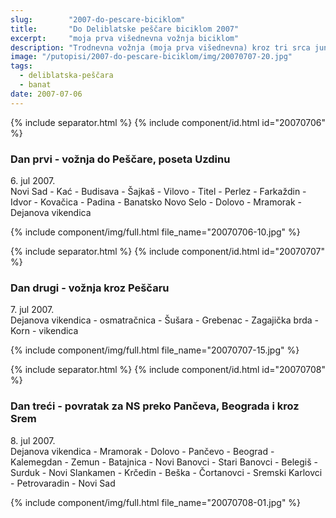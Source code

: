 ```yaml
---
slug:        "2007-do-pescare-biciklom"
title:       "Do Deliblatske peščare biciklom 2007"
excerpt:     "moja prva višednevna vožnja biciklom"
description: "Trodnevna vožnja (moja prva višednevna) kroz tri srca junačka (Srem-Banat-Bačka, ali ne tim redom :-) )."
image: "/putopisi/2007-do-pescare-biciklom/img/20070707-20.jpg"
tags:
  - deliblatska-peščara
  - banat
date: 2007-07-06 
---
```


{% include separator.html %}
{% include component/id.html id="20070706" %}
### Dan prvi - vožnja do Peščare, poseta Uzdinu

6\. jul 2007.  
Novi Sad - Kać - Budisava - Šajkaš - Vilovo - Titel - Perlez - Farkaždin - Idvor - Kovačica - Padina - Banatsko Novo 
Selo - Dolovo - Mramorak - Dejanova vikendica  

{% include component/img/full.html file_name="20070706-10.jpg" %}



{% include separator.html %}
{% include component/id.html id="20070707" %}
### Dan drugi - vožnja kroz Peščaru

7\. jul 2007.  
Dejanova vikendica - osmatračnica - Šušara - Grebenac - Zagajička brda - Korn - vikendica  

{% include component/img/full.html file_name="20070707-15.jpg" %}



{% include separator.html %}
{% include component/id.html id="20070708" %}
### Dan treći - povratak za NS preko Pančeva, Beograda i kroz Srem

8\. jul 2007.  
Dejanova vikendica - Mramorak - Dolovo - Pančevo - Beograd - Kalemegdan - Zemun - Batajnica - Novi Banovci - Stari Banovci -
Belegiš - Surduk - Novi Slankamen - Krčedin - Beška - Čortanovci - Sremski Karlovci - Petrovaradin - Novi Sad

{% include component/img/full.html file_name="20070708-01.jpg" %}